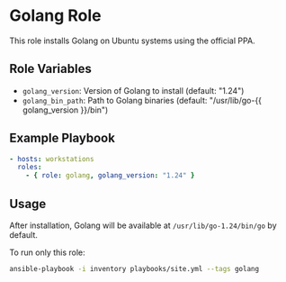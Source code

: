 # Golang Role

This role installs Golang on Ubuntu systems using the official PPA.

## Role Variables

- `golang_version`: Version of Golang to install (default: "1.24")
- `golang_bin_path`: Path to Golang binaries (default: "/usr/lib/go-{{ golang_version }}/bin")

## Example Playbook

```yaml
- hosts: workstations
  roles:
    - { role: golang, golang_version: "1.24" }
```

## Usage

After installation, Golang will be available at `/usr/lib/go-1.24/bin/go` by default.

To run only this role:

```bash
ansible-playbook -i inventory playbooks/site.yml --tags golang
```

